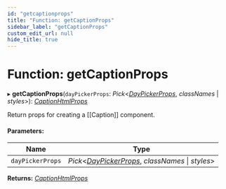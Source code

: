 ```yaml
---
id: "getcaptionprops"
title: "Function: getCaptionProps"
sidebar_label: "getCaptionProps"
custom_edit_url: null
hide_title: true
---
```


# Function: getCaptionProps

▸ **getCaptionProps**(`dayPickerProps`: *Pick*<[*DayPickerProps*](../interfaces/daypickerprops.md), *classNames* \| *styles*\>): [*CaptionHtmlProps*](../interfaces/captionhtmlprops.md)

Return props for creating a [[Caption]] component.

#### Parameters:

Name | Type |
------ | ------ |
`dayPickerProps` | *Pick*<[*DayPickerProps*](../interfaces/daypickerprops.md), *classNames* \| *styles*\> |

**Returns:** [*CaptionHtmlProps*](../interfaces/captionhtmlprops.md)

